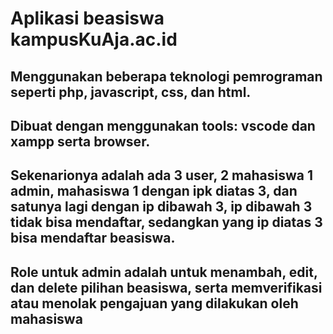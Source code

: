 # Aplikasi beasiswa kampusKuAja.ac.id

## Menggunakan beberapa teknologi pemrograman seperti php, javascript, css, dan html.

## Dibuat dengan menggunakan tools: vscode dan xampp serta browser.

## Sekenarionya adalah ada 3 user, 2 mahasiswa 1 admin, mahasiswa 1 dengan ipk diatas 3, dan satunya lagi dengan ip dibawah 3, ip dibawah 3 tidak bisa mendaftar, sedangkan yang ip diatas 3 bisa mendaftar beasiswa.

## Role untuk admin adalah untuk menambah, edit, dan delete pilihan beasiswa, serta memverifikasi atau menolak pengajuan yang dilakukan oleh mahasiswa
